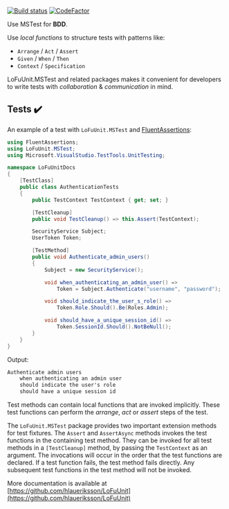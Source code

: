 [![Build status](https://ci.appveyor.com/api/projects/status/ahjxbhw42vggh0su?svg=true)](https://ci.appveyor.com/project/hlaueriksson/lofuunit) [![CodeFactor](https://www.codefactor.io/repository/github/hlaueriksson/lofuunit/badge)](https://www.codefactor.io/repository/github/hlaueriksson/lofuunit)

Use MSTest for **BDD**.

Use _local functions_ to structure tests with patterns like:

* `Arrange` / `Act` / `Assert`
* `Given` / `When` / `Then`
* `Context` / `Specification`

LoFuUnit.MSTest and related packages makes it convenient for developers to write tests with _collaboration_ & _communication_ in mind.

## Tests ✔️

An example of a test with `LoFuUnit.MSTest` and [FluentAssertions](https://www.nuget.org/packages/FluentAssertions/):

```csharp
using FluentAssertions;
using LoFuUnit.MSTest;
using Microsoft.VisualStudio.TestTools.UnitTesting;

namespace LoFuUnitDocs
{
    [TestClass]
    public class AuthenticationTests
    {
        public TestContext TestContext { get; set; }

        [TestCleanup]
        public void TestCleanup() => this.Assert(TestContext);

        SecurityService Subject;
        UserToken Token;

        [TestMethod]
        public void Authenticate_admin_users()
        {
            Subject = new SecurityService();

            void when_authenticating_an_admin_user() =>
                Token = Subject.Authenticate("username", "password");

            void should_indicate_the_user_s_role() =>
                Token.Role.Should().Be(Roles.Admin);

            void should_have_a_unique_session_id() =>
                Token.SessionId.Should().NotBeNull();
        }
    }
}
```

Output:

```txt
Authenticate admin users
	when authenticating an admin user
	should indicate the user's role
	should have a unique session id
```

Test methods can contain local functions that are invoked implicitly. These test functions can perform the _arrange_, _act_ or _assert_ steps of the test.

The `LoFuUnit.MSTest` package provides two important extension methods for test fixtures. The `Assert` and `AssertAsync` methods invokes the test functions in the containing test method. They can be invoked for all test methods in a `[TestCleanup]` method, by passing the `TestContext` as an argument. The invocations will occur in the order that the test functions are declared. If a test function fails, the test method fails directly. Any subsequent test functions in the test method will not be invoked.

More documentation is available at [https://github.com/hlaueriksson/LoFuUnit](https://github.com/hlaueriksson/LoFuUnit)
